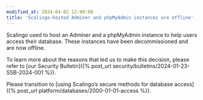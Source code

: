 ```yaml
---
modified_at: 2024-04-02 12:00:00
title: 'Scalingo-hosted Adminer and phpMyAdmin instances are offline'
---
```


Scalingo used to host an Adminer and a phpMyAdmin instance to help users access
their database. These instances have been decommissioned and are now offline.

To learn more about the reasons that led us to make this decision, please refer
to [our Security Bulletin]({% post_url security/bulletins/2024-01-23-SSB-2024-001 %}).

Please transition to [using Scalingo’s secure methods for database access]({% post_url platform/databases/2000-01-01-access %}).
